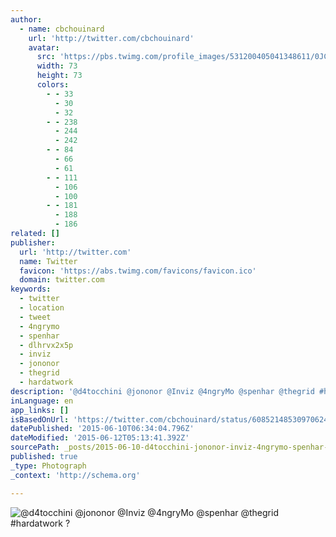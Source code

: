 ```yaml
---
author:
  - name: cbchouinard
    url: 'http://twitter.com/cbchouinard'
    avatar:
      src: 'https://pbs.twimg.com/profile_images/531200405041348611/0JC_ecoj_bigger.jpeg'
      width: 73
      height: 73
      colors:
        - - 33
          - 30
          - 32
        - - 238
          - 244
          - 242
        - - 84
          - 66
          - 61
        - - 111
          - 106
          - 100
        - - 181
          - 188
          - 186
related: []
publisher:
  url: 'http://twitter.com'
  name: Twitter
  favicon: 'https://abs.twimg.com/favicons/favicon.ico'
  domain: twitter.com
keywords:
  - twitter
  - location
  - tweet
  - 4ngrymo
  - spenhar
  - dlhrvx2x5p
  - inviz
  - jononor
  - thegrid
  - hardatwork
description: '@d4tocchini @jononor @Inviz @4ngryMo @spenhar @thegrid #hardatwork ?'
inLanguage: en
app_links: []
isBasedOnUrl: 'https://twitter.com/cbchouinard/status/608521485309706240'
datePublished: '2015-06-10T06:34:04.796Z'
dateModified: '2015-06-12T05:13:41.392Z'
sourcePath: _posts/2015-06-10-d4tocchini-jononor-inviz-4ngrymo-spenhar-thegrid-hard.md
published: true
_type: Photograph
_context: 'http://schema.org'

---
```

![&commat;d4tocchini &commat;jononor &commat;Inviz &commat;4ngryMo &commat;spenhar &commat;thegrid &num;hardatwork &quest;](https://pbs.twimg.com/media/CHHnEJ1UYAAAi3-.jpg:large)